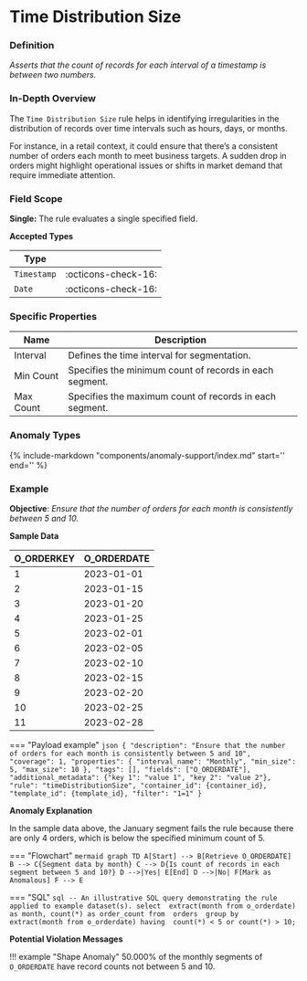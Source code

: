# Time Distribution Size

### Definition

*Asserts that the count of records for each interval of a timestamp is between two numbers.*

### In-Depth Overview

The `Time Distribution Size` rule helps in identifying irregularities in the distribution of records over time intervals such as hours, days, or months.

For instance, in a retail context, it could ensure that there’s a consistent number of orders each month to meet business targets. A sudden drop in orders might highlight operational issues or shifts in market demand that require immediate attention.

### Field Scope

**Single:** The rule evaluates a single specified field.

**Accepted Types**

| Type        |                          |
|-------------|--------------------------|
| `Timestamp` | <div style="text-align:center">:octicons-check-16:</div> |
| `Date`      | <div style="text-align:center">:octicons-check-16:</div> |

### Specific Properties

| Name          | Description                                            |
|---------------|--------------------------------------------------------|
| <div class="text-primary">Interval</div>      | Defines the time interval for segmentation.            |
| <div class="text-primary">Min Count</div>     | Specifies the minimum count of records in each segment. |
| <div class="text-primary">Max Count</div>     | Specifies the maximum count of records in each segment. |

### Anomaly Types

{%
    include-markdown "components/anomaly-support/index.md"
    start='<!-- shape-only--start -->'
    end='<!-- shape-only--end -->'
%}

### Example

**Objective**: *Ensure that the number of orders for each month is consistently between 5 and 10.*

**Sample Data**

| O_ORDERKEY | O_ORDERDATE  |
|------------|--------------|
| 1          | 2023-01-01   |
| 2          | 2023-01-15   |
| 3          | 2023-01-20   |
| 4          | 2023-01-25   |
| 5          | 2023-02-01   |
| 6          | 2023-02-05   |
| 7          | 2023-02-10   |
| 8          | 2023-02-15   |
| 9          | 2023-02-20   |
| 10         | 2023-02-25   |
| 11         | 2023-02-28   |

=== "Payload example"
    ``` json
    {
        "description": "Ensure that the number of orders for each month is consistently between 5 and 10",
        "coverage": 1,
        "properties": {
            "interval_name": "Monthly",
            "min_size": 5,
            "max_size": 10
        },
        "tags": [],
        "fields": ["O_ORDERDATE"],
        "additional_metadata": {"key 1": "value 1", "key 2": "value 2"},
        "rule": "timeDistributionSize",
        "container_id": {container_id},
        "template_id": {template_id},
        "filter": "1=1"
    }
    ```

**Anomaly Explanation**

In the sample data above, the January segment fails the rule because there are only 4 orders, which is below the specified minimum count of 5.

=== "Flowchart"
    ```mermaid
    graph TD
    A[Start] --> B[Retrieve O_ORDERDATE]
    B --> C{Segment data by month}
    C --> D{Is count of records in each segment between 5 and 10?}
    D -->|Yes| E[End]
    D -->|No| F[Mark as Anomalous]
    F --> E
    ```

=== "SQL"
    ```sql
    -- An illustrative SQL query demonstrating the rule applied to example dataset(s).
    select 
        extract(month from o_orderdate) as month,
        count(*) as order_count
    from 
        orders 
    group by 
        extract(month from o_orderdate)
    having 
        count(*) < 5
        or count(*) > 10;
    ```

**Potential Violation Messages**

!!! example "Shape Anomaly"
    50.000% of the monthly segments of `O_ORDERDATE` have record counts not between 5 and 10.
